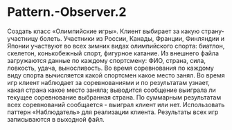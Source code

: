 # Pattern.-Observer.2
Создать класс «Олимпийские игры». Клиент выбирает за какую страну-участницу болеть. Участники из России, Канады, Франции, Финляндии и Японии участвуют во всех зимних видах олимпийского спорта: биатлон, скелетон, конькобежный спорт, фигурное катание.  Из внешнего файла загружаются данные по каждому спортсмену: ФИО, страна, сила, ловкость, удача, выносливость. Во время соревнования по каждому виду спорта вычисляется какой спортсмен какое место занял. Во время игр клиент наблюдает за соревнованиями и по результатам узнает, какая страна какое место заняла; выводится сообщение выиграла ли текущее соревнование выбранная страна. По суммарным результатам всех соревнований сообщается - выиграл клиент или нет. Использовать паттерн «Наблюдатель» для реализации клиента. Результаты всех игр записываются в выходной файл. 
